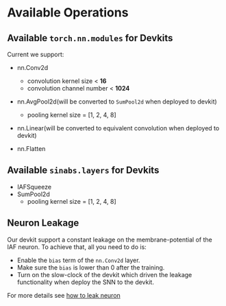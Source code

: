 # Available Operations

## Available `torch.nn.modules` for Devkits

Current we support:

- nn.Conv2d
  - convolution kernel size < **16**
  - convolution channel number < **1024**
  
- nn.AvgPool2d(will be converted to `SumPool2d` when deployed to devkit)
  - pooling kernel size = [1, 2, 4, 8]
  
- nn.Linear(will be converted to equivalent convolution when deployed to devkit)
- nn.Flatten

## Available `sinabs.layers` for Devkits

- IAFSqueeze
- SumPool2d
  - pooling kernel size = [1, 2, 4, 8]

## Neuron Leakage

Our devkit support a constant leakage on the membrane-potential of the IAF neuron. To achieve that, all you need to do is:

- Enable the `bias` term of the `nn.Conv2d` layer.
- Make sure the `bias` is lower than 0 after the training.
- Turn on the slow-clock of the devkit which driven the leakage functionality when deploy the SNN to the devkit.

For more details see [how to leak neuron](../getting_started/notebooks/leak_neuron.ipynb)